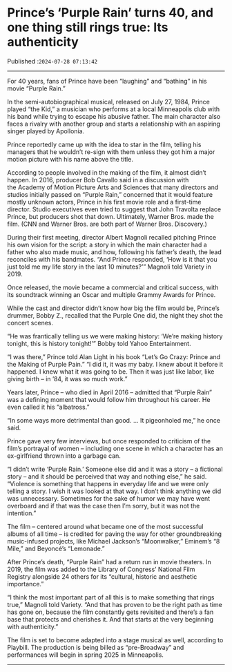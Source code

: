 # Prince’s ‘Purple Rain’ turns 40, and one thing still rings true: Its authenticity

Published :`2024-07-28 07:13:42`

---

For 40 years, fans of Prince have been “laughing” and “bathing” in his movie “Purple Rain.”

In the semi-autobiographical musical, released on July 27, 1984, Prince played “the Kid,” a musician who performs at a local Minneapolis club with his band while trying to escape his abusive father. The main character also faces a rivalry with another group and starts a relationship with an aspiring singer played by Apollonia.

Prince reportedly came up with the idea to star in the film, telling his managers that he wouldn’t re-sign with them unless they got him a major motion picture with his name above the title.

According to people involved in the making of the film, it almost didn’t happen. In 2016, producer Bob Cavallo said in a discussion with the Academy of Motion Picture Arts and Sciences that many directors and studios initially passed on “Purple Rain,” concerned that it would feature mostly unknown actors, Prince in his first movie role and a first-time director. Studio executives even tried to suggest that John Travolta replace Prince, but producers shot that down. Ultimately, Warner Bros. made the film. (CNN and Warner Bros. are both part of Warner Bros. Discovery.)

During their first meeting, director Albert Magnoli recalled pitching Prince his own vision for the script: a story in which the main character had a father who also made music, and how, following his father’s death, the lead reconciles with his bandmates. “And Prince responded, ‘How is it that you just told me my life story in the last 10 minutes?’” Magnoli told Variety in 2019.

Once released, the movie became a commercial and critical success, with its soundtrack winning an Oscar and multiple Grammy Awards for Prince.

While the cast and director didn’t know how big the film would be, Prince’s drummer, Bobby Z., recalled that the Purple One did, the night they shot the concert scenes.

“He was frantically telling us we were making history: ‘We’re making history tonight, this is history tonight!’” Bobby told Yahoo Entertainment.

“I was there,” Prince told Alan Light in his book “Let’s Go Crazy: Prince and the Making of Purple Pain.” “I did it, it was my baby. I knew about it before it happened. I knew what it was going to be. Then it was just like labor, like giving birth – in ’84, it was so much work.”

Years later, Prince – who died in April 2016 – admitted that “Purple Rain” was a defining moment that would follow him throughout his career. He even called it his “albatross.”

“In some ways more detrimental than good. … It pigeonholed me,” he once said.

Prince gave very few interviews, but once responded to criticism of the film’s portrayal of women – including one scene in which a character has an ex-girlfriend thrown into a garbage can.

“I didn’t write ‘Purple Rain.’ Someone else did and it was a story – a fictional story – and it should be perceived that way and nothing else,” he said. “Violence is something that happens in everyday life and we were only telling a story. I wish it was looked at that way. I don’t think anything we did was unnecessary. Sometimes for the sake of humor we may have went overboard and if that was the case then I’m sorry, but it was not the intention.”

The film – centered around what became one of the most successful albums of all time – is credited for paving the way for other groundbreaking music-infused projects, like Michael Jackson’s “Moonwalker,” Eminem’s “8 Mile,” and Beyoncé’s “Lemonade.”

After Prince’s death, “Purple Rain” had a return run in movie theaters. In 2019, the film was added to the Library of Congress’ National Film Registry alongside 24 others for its “cultural, historic and aesthetic importance.”

“I think the most important part of all this is to make something that rings true,” Magnoli told Variety. “And that has proven to be the right path as time has gone on, because the film constantly gets revisited and there’s a fan base that protects and cherishes it. And that starts at the very beginning with authenticity.”

The film is set to become adapted into a stage musical as well, according to Playbill. The production is being billed as “pre-Broadway” and performances will begin in spring 2025 in Minneapolis.

---

